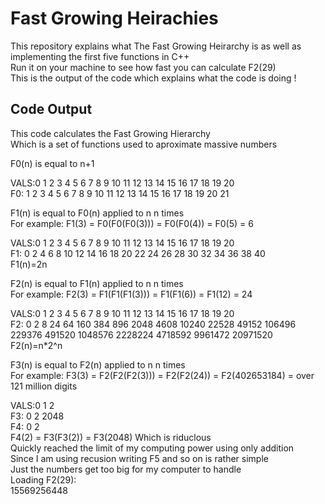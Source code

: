 # Fast Growing Heirachies
This repository explains what The Fast Growing Heirarchy is as well as implementing the first five functions in C++<br />
Run it on your machine to see how fast you can calculate F2(29) <br />
This is the output of the code which explains what the code is doing ! <br />
## Code Output 
This code calculates the Fast Growing Hierarchy <br />
Which is a set of functions used to aproximate massive numbers <br />

F0(n) is equal to n+1 <br />

VALS:0  1  2  3  4  5  6  7  8  9 10 11 12 13 14 15 16 17 18 19 20 <br />
F0:  1  2  3  4  5  6  7  8  9 10 11 12 13 14 15 16 17 18 19 20 21 <br />


F1(n) is equal to F0(n) applied to n n times <br />
For example: F1(3) = F0(F0(F0(3))) = F0(F0(4)) = F0(5) = 6 <br />

VALS:0  1  2  3  4  5  6  7  8  9 10 11 12 13 14 15 16 17 18 19 20 <br />
F1:  0  2  4  6  8 10 12 14 16 18 20 22 24 26 28 30 32 34 36 38 40 <br />
F1(n)=2n <br />


F2(n) is equal to F1(n) applied to n n times <br />
For example: F2(3) = F1(F1(F1(3))) = F1(F1(6)) = F1(12) = 24 <br />

VALS:0 1 2  3  4   5   6   7    8    9    10    11    12     13     14     15      16      17      18      19       20 <br />
F2:  0 2 8 24 64 160 384 896 2048 4608 10240 22528 49152 106496 229376 491520 1048576 2228224 4718592 9961472 20971520 <br />
F2(n)=n*2^n <br />


F3(n) is equal to F2(n) applied to n n times <br />
For example: F3(3) = F2(F2(F2(3))) = F2(F2(24)) = F2(402653184) = over 121 million digits <br />

VALS:0 1    2 <br />
F3:  0 2 2048 <br />
F4:  0 2  <br />
F4(2) = F3(F3(2)) = F3(2048) Which is riduclous <br />
Quickly reached the limit of my computing power using only addition <br />
Since I am using recusion writing F5 and so on is rather simple <br />
Just the numbers get too big for my computer to handle <br />
Loading F2(29):  <br />
15569256448 <br />
